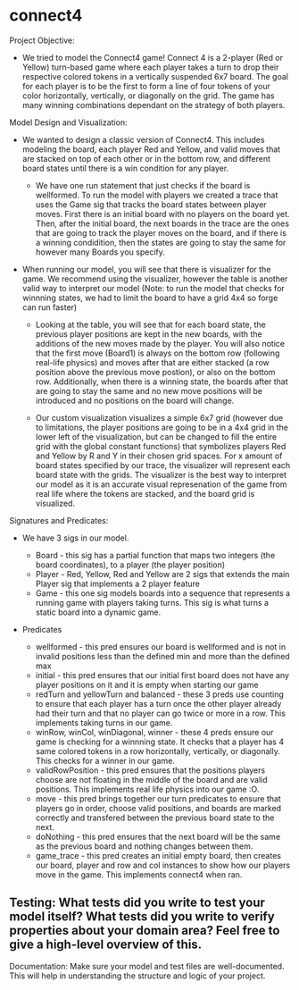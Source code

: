 # connect4 
Project Objective: 
- We tried to model the Connect4 game! Connect 4 is a 2-player (Red or Yellow) turn-based game where each player takes a turn to drop their respective colored tokens in a vertically suspended 6x7 board. The goal for each player is to be the first to form a line of four tokens of your color horizontally, vertically, or diagonally on the grid. The game has many winning combinations dependant on the strategy of both players.

Model Design and Visualization:
- We wanted to design a classic version of Connect4. This includes modeling the board, each player Red and Yellow, and valid moves that are stacked on top of each other or in the bottom row, and different board states until there is a win condition for any player. 

    - We have one run statement that just checks if the board is wellformed. To run the model with players we created a trace that uses the Game sig that tracks the board states between player moves. First there is an initial board with no players on the board yet. Then, after the initial board, the next boards in the trace are the ones that are going to track the player moves on the board, and if there is a winning condidition, then the states are going to stay the same for however many Boards you specify. 

- When running our model, you will see that there is visualizer for the game. We recommend using the visualizer, however the table is another valid way to interpret our model (Note: to run the model that checks for winnning states, we had to limit the board to have a grid 4x4 so forge can run faster)

    - Looking at the table, you will see that for each board state, the previous player positions are kept in the new boards, with the additions of the new moves made by the player. You will also notice that the first move (Board1) is always on the bottom row (following real-life physics) and moves after that are either stacked (a row position above the previous move postion), or also on the bottom row. Additionally, when there is a winning state, the boards after that are going to stay the same and no new move positions will be introduced and no positions on the board will change. 

    - Our custom visualization visualizes a simple 6x7 grid (however due to limitations, the player positions are going to be in a 4x4 grid in the lower left of the visualization, but can be changed to fill the entire grid with the global constant functions) that symbolizes players Red and Yellow by R and Y in their chosen grid spaces. For x amount of board states specified by our trace, the visualizer will represent each board state with the grids. The visualizer is the best way to interpret our model as it is an accurate visual represenation of the game from real life where the tokens are stacked, and the board grid is visualized. 

Signatures and Predicates: 
- We have 3 sigs in our model. 
    - Board - this sig has a partial function that maps two integers (the board coordinates), to a player (the player position)
    - Player - Red, Yellow, Red and Yellow are 2 sigs that extends the main Player sig that implements a 2 player feature  
    - Game - this one sig models boards into a sequence that represents a running game with players taking turns. This sig is what turns a static board into a dynamic game. 

- Predicates
    - wellformed - this pred ensures our board is wellformed and is not in invalid positions less than the defined min and more than the defined max 
    - initial - this pred ensures that our initial first board does not have any player positions on it and it is empty when starting our game 
    - redTurn and yellowTurn and balanced - these 3 preds use counting to ensure that each player has a turn once the other player already had their turn and that no player can go twice or more in a row. This implements taking turns in our game. 
    - winRow, winCol, winDiagonal, winner - these 4 preds ensure our game is checking for a winnning state. It checks that a player has 4 same colored tokens in a row horizontally, vertically, or diagonally. This checks for a winner in our game. 
    - validRowPosition - this pred ensures that the positions players choose are not floating in the middle of the board and are valid positions. This implements real life physics into our game :O.
    - move - this pred brings together our turn predicates to ensure that players go in order, choose valid positions, and boards are marked correctly and transfered between the previous board state to the next. 
    - doNothing - this pred ensures that the next board will be the same as the previous board and nothing changes between them. 
    - game_trace - this pred creates an initial empty board, then creates our board, player and row and col instances to show how our players move in the game. This implements connect4 when ran. 


Testing: What tests did you write to test your model itself? What tests did you write to verify properties about your domain area? Feel free to give a high-level overview of this.
- 

Documentation: Make sure your model and test files are well-documented. This will help in understanding the structure and logic of your project.

